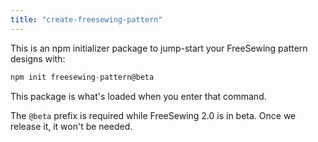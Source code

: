 ```yaml
---
title: "create-freesewing-pattern"
---
```


This is an npm initializer package to jump-start your FreeSewing pattern designs with:

```js
npm init freesewing-pattern@beta
```

This package is what's loaded when you enter that command.

<Note>

The `@beta` prefix is required while FreeSewing 2.0 is in beta.
Once we release it, it won't be needed.

</Note>

